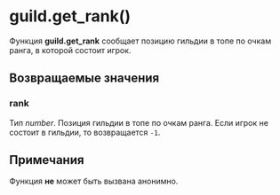 # guild.get_rank()
Функция **guild.get_rank** сообщает позицию гильдии в топе по очкам ранга, в которой состоит игрок.

## Возвращаемые значения
### rank
Тип *number*. Позиция гильдии в топе по очкам ранга. Если игрок не состоит в гильдии, то возвращается `-1`.

## Примечания
Функция **не** может быть вызвана анонимно.